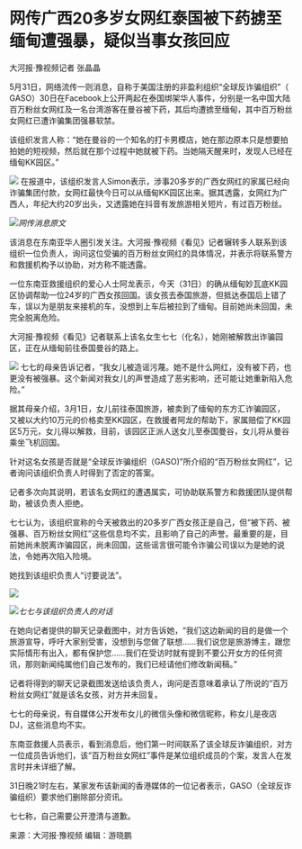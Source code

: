 

# 网传广西20多岁女网红泰国被下药掳至缅甸遭强暴，疑似当事女孩回应

大河报·豫视频记者 张晶晶

5月31日，网络流传一则消息，自称于美国注册的非盈利组织“全球反诈骗组织”（
GASO）30日在Facebook上公开两起在泰国绑架华人事件，分别是一名中国大陆百万粉丝女网红及一名台湾游客在曼谷被下药，其后均遭掳至缅甸，其中百万粉丝女网红已遭诈骗集团强暴软禁。

该组织发言人称：“她在曼谷的一个知名的打卡男模店，她在那边原本只是想要拍拍她的短视频，然后就在那个过程中她就被下药。当她隔天醒来时，发现人已经在缅甸KK园区。”

![](https://inews.gtimg.com/om_bt/OmfFWQGmCu5ErpslEBwdaJMHSYqCapNv25ZVa3TzxWsfUAA/1000)
在报道中，该组织发言人Simon表示，涉事20多岁的广西女网红的家属已经向诈骗集团付款，女网红最快今日可以从缅甸KK园区出来。据其透露，女网红为广西人，年纪大约20岁出头，又透露她在抖音有发旅游相关短片，有过百万粉丝。

![](https://inews.gtimg.com/om_bt/ObdyrSPONOWp6DLKlcDjtpiVQD196AnHkMbTmoIKkeknAAA/1000)_网传消息原文_

该消息在东南亚华人圈引发关注。大河报·豫视频《看见》记者辗转多人联系到该组织一位负责人，询问这位受骗的百万粉丝女网红的具体情况，并表示将联系警方和救援机构予以协助，对方称不能透露。

一位东南亚救援组织的爱心人士阿龙表示，今天（31日）的确从缅甸妙瓦底KK园区协调帮助一位24岁的广西女孩回国。该女孩去泰国旅游，但抵达泰国后上错了车，误以为是朋友来接机的车，没想到上车后被拉到了缅甸。目前她尚未回国，未完全脱离危险。

大河报·豫视频《看见》记者联系上该名女生七七（化名），她刚被解救出诈骗园区，正在从缅甸前往泰国曼谷的路上。

![](https://inews.gtimg.com/om_bt/Oz6RyRCwonI6KPu244ifEhJGxaEDIfZwQdthONRO7vMhIAA/1000)
七七的母亲告诉记者，“我女儿被造谣污蔑。她不是什么网红，没有被下药，也更没有被强暴。这个新闻对我女儿的声誉造成了恶劣影响，还可能让她重新陷入危险。”

据其母亲介绍，3月1日，女儿前往泰国旅游，被卖到了缅甸的东方汇诈骗园区，又被以大约10万元的价格卖至KK园区，在救援者阿龙的帮助下，家属赔偿了KK园区5万元，女儿得以解救，目前，该园区正派人送女儿至泰国曼谷，女儿将从曼谷乘坐飞机回国。

针对这名女孩是否就是“全球反诈骗组织（GASO)”所介绍的“百万粉丝女网红”，记者询问该组织负责人时得到了否定的答案。

记者多次向其说明，若该名女网红的遭遇属实，可协助联系警方和救援团队提供帮助，被该负责人拒绝。

七七认为，该组织宣称的今天被救出的20多岁广西女孩正是自己，但“被下药、被强暴、百万粉丝女网红”这些信息均不实，且影响了自己的声誉。最重要的是，目前她尚未脱离诈骗园区，尚未回国，这些谣言很可能令诈骗公司误以为是她的说法，令她再次陷入险境。

她找到该组织负责人“讨要说法”。

![](https://inews.gtimg.com/om_bt/OP3InwXUFNIcNwm_ctgiXlg97GHenihN_755UVehAZ6bIAA/1000)

![](https://inews.gtimg.com/om_bt/OwyM_TkEDjDqVBdptxPYltaNclYdkx0LHQ68lXmrALlPsAA/1000)_七七与该组织负责人的对话_

在她向记者提供的聊天记录截图中，对方告诉她，“我们这边新闻的目的是做一个旅游宣导，呼吁大家别受害，没想到与您做了联想……我们说您是旅游博主，跟您实际情形有出入，都有保护您……我们在受访时就有提到不要公开女方的任何资讯，那则新闻纯属他们自己发布的，我们已经请他们修改新闻稿。”

记者将得到的聊天记录截图发送给该负责人，询问是否意味着承认了所说的“百万粉丝女网红”就是该名女孩，对方并未回复。

七七的母亲说，有自媒体公开发布女儿的微信头像和微信昵称，称女儿是夜店DJ，这些消息均不实。

东南亚救援人员表示，看到消息后，他们第一时间联系了该全球反诈骗组织，对方一位成员告诉他们，该“百万粉丝女网红”事件是某位组织成员的个案，发言人在发言时并未详细了解。

31日晚21时左右，某家发布该新闻的香港媒体的一位记者表示，GASO（全球反诈骗组织）要求他们删除部分资讯。

七七称，自己需要公开澄清与道歉。

来源：大河报·豫视频 编辑：游晓鹏

